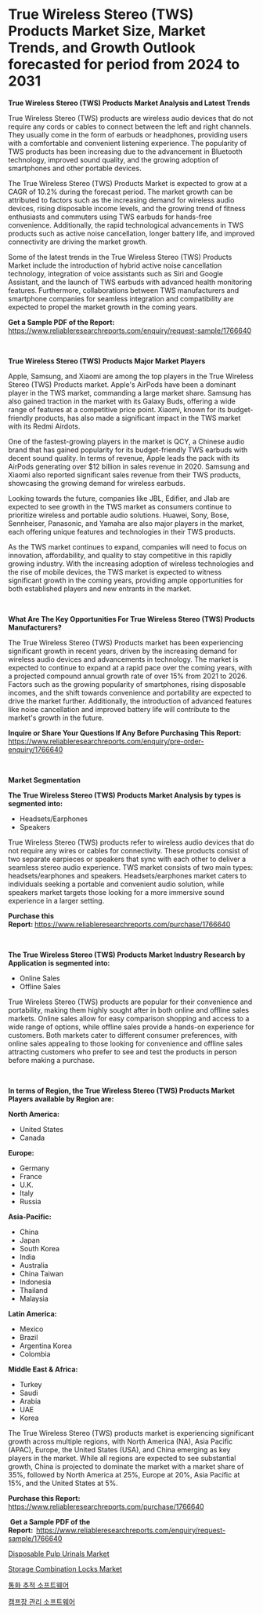 <p><h1>True Wireless Stereo (TWS) Products Market Size, Market Trends, and Growth Outlook forecasted for period from 2024 to 2031</h1></p><p><strong>True Wireless Stereo (TWS) Products Market Analysis and Latest Trends</strong></p>
<p><p>True Wireless Stereo (TWS) products are wireless audio devices that do not require any cords or cables to connect between the left and right channels. They usually come in the form of earbuds or headphones, providing users with a comfortable and convenient listening experience. The popularity of TWS products has been increasing due to the advancement in Bluetooth technology, improved sound quality, and the growing adoption of smartphones and other portable devices.</p><p>The True Wireless Stereo (TWS) Products Market is expected to grow at a CAGR of 10.2% during the forecast period. The market growth can be attributed to factors such as the increasing demand for wireless audio devices, rising disposable income levels, and the growing trend of fitness enthusiasts and commuters using TWS earbuds for hands-free convenience. Additionally, the rapid technological advancements in TWS products such as active noise cancellation, longer battery life, and improved connectivity are driving the market growth.</p><p>Some of the latest trends in the True Wireless Stereo (TWS) Products Market include the introduction of hybrid active noise cancellation technology, integration of voice assistants such as Siri and Google Assistant, and the launch of TWS earbuds with advanced health monitoring features. Furthermore, collaborations between TWS manufacturers and smartphone companies for seamless integration and compatibility are expected to propel the market growth in the coming years.</p></p>
<p><strong>Get a Sample PDF of the Report:&nbsp;</strong> <a href="https://www.reliableresearchreports.com/enquiry/request-sample/1766640">https://www.reliableresearchreports.com/enquiry/request-sample/1766640</a></p>
<p>&nbsp;</p>
<p><strong>True Wireless Stereo (TWS) Products Major Market Players</strong></p>
<p><p>Apple, Samsung, and Xiaomi are among the top players in the True Wireless Stereo (TWS) Products market. Apple's AirPods have been a dominant player in the TWS market, commanding a large market share. Samsung has also gained traction in the market with its Galaxy Buds, offering a wide range of features at a competitive price point. Xiaomi, known for its budget-friendly products, has also made a significant impact in the TWS market with its Redmi Airdots.</p><p>One of the fastest-growing players in the market is QCY, a Chinese audio brand that has gained popularity for its budget-friendly TWS earbuds with decent sound quality. In terms of revenue, Apple leads the pack with its AirPods generating over $12 billion in sales revenue in 2020. Samsung and Xiaomi also reported significant sales revenue from their TWS products, showcasing the growing demand for wireless earbuds.</p><p>Looking towards the future, companies like JBL, Edifier, and Jlab are expected to see growth in the TWS market as consumers continue to prioritize wireless and portable audio solutions. Huawei, Sony, Bose, Sennheiser, Panasonic, and Yamaha are also major players in the market, each offering unique features and technologies in their TWS products.</p><p>As the TWS market continues to expand, companies will need to focus on innovation, affordability, and quality to stay competitive in this rapidly growing industry. With the increasing adoption of wireless technologies and the rise of mobile devices, the TWS market is expected to witness significant growth in the coming years, providing ample opportunities for both established players and new entrants in the market.</p></p>
<p>&nbsp;</p>
<p><strong>What Are The Key Opportunities For True Wireless Stereo (TWS) Products Manufacturers?</strong></p>
<p><p>The True Wireless Stereo (TWS) Products market has been experiencing significant growth in recent years, driven by the increasing demand for wireless audio devices and advancements in technology. The market is expected to continue to expand at a rapid pace over the coming years, with a projected compound annual growth rate of over 15% from 2021 to 2026. Factors such as the growing popularity of smartphones, rising disposable incomes, and the shift towards convenience and portability are expected to drive the market further. Additionally, the introduction of advanced features like noise cancellation and improved battery life will contribute to the market's growth in the future.</p></p>
<p><strong>Inquire or Share Your Questions If Any Before Purchasing This Report:</strong> <a href="https://www.reliableresearchreports.com/enquiry/pre-order-enquiry/1766640">https://www.reliableresearchreports.com/enquiry/pre-order-enquiry/1766640</a></p>
<p>&nbsp;</p>
<p><strong>Market Segmentation</strong></p>
<p><strong>The True Wireless Stereo (TWS) Products Market Analysis by types is segmented into:</strong></p>
<p><ul><li>Headsets/Earphones</li><li>Speakers</li></ul></p>
<p><p>True Wireless Stereo (TWS) products refer to wireless audio devices that do not require any wires or cables for connectivity. These products consist of two separate earpieces or speakers that sync with each other to deliver a seamless stereo audio experience. TWS market consists of two main types: headsets/earphones and speakers. Headsets/earphones market caters to individuals seeking a portable and convenient audio solution, while speakers market targets those looking for a more immersive sound experience in a larger setting.</p></p>
<p><strong>Purchase this Report:&nbsp;</strong><a href="https://www.reliableresearchreports.com/purchase/1766640">https://www.reliableresearchreports.com/purchase/1766640</a></p>
<p>&nbsp;</p>
<p><strong>The True Wireless Stereo (TWS) Products Market Industry Research by Application is segmented into:</strong></p>
<p><ul><li>Online Sales</li><li>Offline Sales</li></ul></p>
<p><p>True Wireless Stereo (TWS) products are popular for their convenience and portability, making them highly sought after in both online and offline sales markets. Online sales allow for easy comparison shopping and access to a wide range of options, while offline sales provide a hands-on experience for customers. Both markets cater to different consumer preferences, with online sales appealing to those looking for convenience and offline sales attracting customers who prefer to see and test the products in person before making a purchase.</p></p>
<p>&nbsp;</p>
<p><strong>In terms of Region, the True Wireless Stereo (TWS) Products Market Players available by Region are:</strong></p>
<p>
    <p> <strong> North America: </strong>
        <ul>
            <li>United States</li>
            <li>Canada</li>
        </ul>
        </p> 
    <p> <strong> Europe: </strong>
        <ul>
            <li>Germany</li>
            <li>France</li>
            <li>U.K.</li>
            <li>Italy</li>
            <li>Russia</li>
        </ul>
        </p> 
    <p> <strong> Asia-Pacific: </strong>
        <ul>
            <li>China</li>
            <li>Japan</li>
            <li>South Korea</li>
            <li>India</li>
            <li>Australia</li>
            <li>China Taiwan</li>
            <li>Indonesia</li>
            <li>Thailand</li>
            <li>Malaysia</li>
        </ul>
        </p> 
    <p> <strong> Latin America: </strong>
        <ul>
            <li>Mexico</li>
            <li>Brazil</li>
            <li>Argentina Korea</li>
            <li>Colombia</li>
        </ul>
        </p> 
    <p> <strong> Middle East & Africa: </strong>
        <ul>
            <li>Turkey</li>
            <li>Saudi</li>
            <li>Arabia</li>
            <li>UAE</li>
            <li>Korea</li>
        </ul>
    </p>
    </p>
<p><p>The True Wireless Stereo (TWS) products market is experiencing significant growth across multiple regions, with North America (NA), Asia Pacific (APAC), Europe, the United States (USA), and China emerging as key players in the market. While all regions are expected to see substantial growth, China is projected to dominate the market with a market share of 35%, followed by North America at 25%, Europe at 20%, Asia Pacific at 15%, and the United States at 5%.</p></p>
<p><strong>Purchase this Report: </strong><a href="https://www.reliableresearchreports.com/purchase/1766640">https://www.reliableresearchreports.com/purchase/1766640</a></p>
<p>&nbsp;<strong>Get a Sample PDF of the Report:&nbsp;&nbsp;</strong><a href="https://www.reliableresearchreports.com/enquiry/request-sample/1766640">https://www.reliableresearchreports.com/enquiry/request-sample/1766640</a></p>
<p><strong></strong></p>
<p><p><a href="https://github.com/shotows/Market-Research-Report-List-2/blob/main/disposable-pulp-urinals-market.md">Disposable Pulp Urinals Market</a></p><p><a href="https://github.com/beatblasta/Market-Research-Report-List-2/blob/main/storage-combination-locks-market.md">Storage Combination Locks Market</a></p><p><a href="https://github.com/Howaoole34545/Market-Research-Report-List-1/blob/main/54137676125.md">통화 추적 소프트웨어</a></p><p><a href="https://github.com/JackieFauhey9089475/Market-Research-Report-List-1/blob/main/63379436126.md">캠프장 관리 소프트웨어</a></p></p>